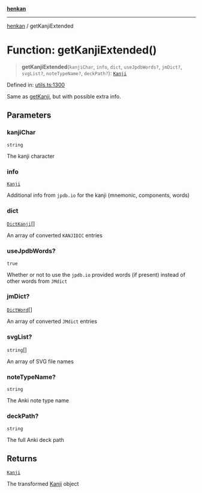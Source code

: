[**henkan**](../README.md)

***

[henkan](../README.md) / getKanjiExtended

# Function: getKanjiExtended()

> **getKanjiExtended**(`kanjiChar`, `info`, `dict`, `useJpdbWords?`, `jmDict?`, `svgList?`, `noteTypeName?`, `deckPath?`): [`Kanji`](../interfaces/Kanji.md)

Defined in: [utils.ts:1300](https://github.com/Ronokof/Henkan/blob/17544df04e711a7f1119a1cdd6fdf0d29ac91844/src/utils.ts#L1300)

Same as [getKanji](getKanji.md), but with possible extra info.

## Parameters

### kanjiChar

`string`

The kanji character

### info

[`Kanji`](../interfaces/Kanji.md)

Additional info from `jpdb.io` for the kanji (mnemonic, components, words)

### dict

[`DictKanji`](../interfaces/DictKanji.md)[]

An array of converted `KANJIDIC` entries

### useJpdbWords?

`true`

Whether or not to use the `jpdb.io` provided words (if present) instead of other words from `JMdict`

### jmDict?

[`DictWord`](../interfaces/DictWord.md)[]

An array of converted `JMdict` entries

### svgList?

`string`[]

An array of SVG file names

### noteTypeName?

`string`

The Anki note type name

### deckPath?

`string`

The full Anki deck path

## Returns

[`Kanji`](../interfaces/Kanji.md)

The transformed [Kanji](../interfaces/Kanji.md) object

